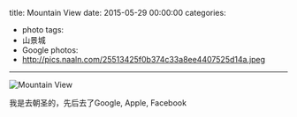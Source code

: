 title: Mountain View
date: 2015-05-29 00:00:00
categories:
- photo
tags:
- 山景城
- Google
photos:
- http://pics.naaln.com/25513425f0b374c33a8ee4407525d14a.jpeg
---

![Mountain View](http://pics.naaln.com/37355485dca6e88ce7afb25b21d75b4b.jpeg)

我是去朝圣的，先后去了Google, Apple, Facebook